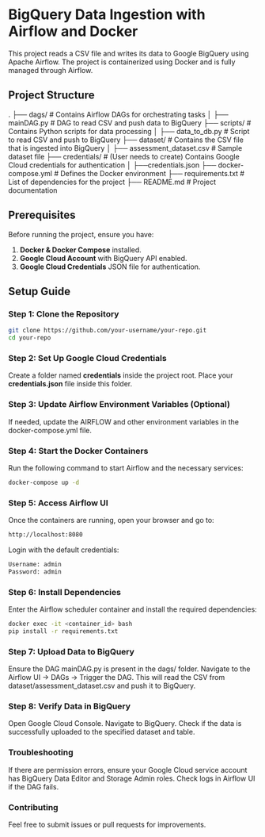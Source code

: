 # BigQuery Data Ingestion with Airflow and Docker

This project reads a CSV file and writes its data to Google BigQuery using Apache Airflow. The project is containerized using Docker and is fully managed through Airflow.

## Project Structure

. ├── dags/ # Contains Airflow DAGs for orchestrating tasks 
  │ ├── mainDAG.py # DAG to read CSV and push data to BigQuery 
  ├── scripts/ # Contains Python scripts for data processing 
  │ ├── data_to_db.py # Script to read CSV and push to BigQuery 
  ├── dataset/ # Contains the CSV file that is ingested into BigQuery 
  │ ├── assessment_dataset.csv # Sample dataset file 
  ├── credentials/ # (User needs to create) Contains Google Cloud credentials for authentication 
  │ ├──credentials.json 
  ├── docker-compose.yml # Defines the Docker environment 
  ├── requirements.txt # List of dependencies for the project 
  ├── README.md # Project documentation


## Prerequisites

Before running the project, ensure you have:

1. **Docker & Docker Compose** installed.  
2. **Google Cloud Account** with BigQuery API enabled.  
3. **Google Cloud Credentials** JSON file for authentication.

## Setup Guide

### Step 1: Clone the Repository

```sh
git clone https://github.com/your-username/your-repo.git
cd your-repo
```


### Step 2: Set Up Google Cloud Credentials

Create a folder named **credentials** inside the project root.
Place your **credentials.json** file inside this folder.

### Step 3: Update Airflow Environment Variables (Optional)

If needed, update the AIRFLOW and other environment variables in the docker-compose.yml file.

### Step 4: Start the Docker Containers

Run the following command to start Airflow and the necessary services:

```sh
docker-compose up -d
```

### Step 5: Access Airflow UI

Once the containers are running, open your browser and go to:
```sh
http://localhost:8080
```

Login with the default credentials:

```sh 
Username: admin
Password: admin
```
### Step 6: Install Dependencies

Enter the Airflow scheduler container and install the required dependencies:

```sh
docker exec -it <container_id> bash
pip install -r requirements.txt
```

### Step 7: Upload Data to BigQuery
Ensure the DAG mainDAG.py is present in the dags/ folder.
Navigate to the Airflow UI → DAGs → Trigger the DAG.
This will read the CSV from dataset/assessment_dataset.csv and push it to BigQuery.

### Step 8: Verify Data in BigQuery
Open Google Cloud Console.
Navigate to BigQuery.
Check if the data is successfully uploaded to the specified dataset and table.

### Troubleshooting
If there are permission errors, ensure your Google Cloud service account has BigQuery Data Editor and Storage Admin roles.
Check logs in Airflow UI if the DAG fails.
### Contributing
Feel free to submit issues or pull requests for improvements.


